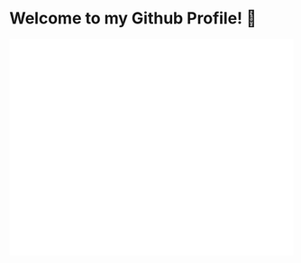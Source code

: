 # Welcome to my Github Profile! 👋

![Metrics](https://github.com/poldis/poldis/blob/master/github-metrics.svg)
